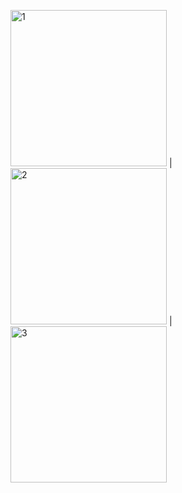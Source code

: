 <img width="250px" alt="1" src="https://user-images.githubusercontent.com/99007231/160050278-c937f50f-77c8-4f2f-8cc1-e133deb0e0bc.png"> | <img width="250px" alt="2" src="https://user-images.githubusercontent.com/99007231/160050287-511e3e8d-8b09-4ac7-80b0-58dbd6cb3ccc.png"> | <img width="250px" alt="3" src="https://user-images.githubusercontent.com/99007231/160050299-f4ecca9e-9e48-44d3-9f0d-d855f15f96cd.png">
